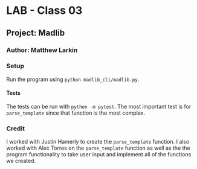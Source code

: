 # **LAB - Class 03**

## **Project: Madlib**

### **Author: Matthew Larkin**

### **Setup**

Run the program using `python madlib_cli/madlib.py`.

#### Tests

The tests can be run with `python -m pytest`. The most important test is for `parse_template` since that function is the most complex.

### **Credit**

I worked with Justin Hamerly to create the `parse_template` function. I also worked with Alec Torres on the `parse_template` function as well as the the program functionality to take user input and implement all of the functions we created.
